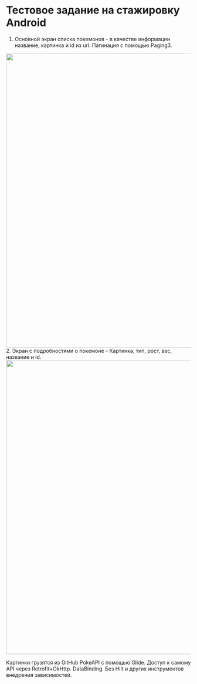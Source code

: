 # Тестовое задание на стажировку Android

1. Основной экран списка покемонов - в качестве информации название, картинка и id из url. Пагинация с помощью Paging3.
<img width="800px" src="https://ibb.co/0QpCP6m"/>
2. Экран с подробностями о покемоне - Картинка, тип, рост, вес, название и id.
<img width="800px" src="https://ibb.co/cF6KHtN"/>

Картинки грузятся из GitHub PokeAPI с помощью Glide. Доступ к самому API через Retrofit+OkHttp. DataBinding. Без Hilt и других инструментов внедрения зависимостей.
